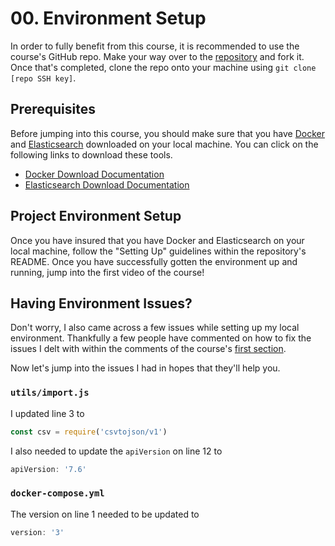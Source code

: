 # 00. Environment Setup

In order to fully benefit from this course, it is recommended to use the course's GitHub repo. Make your way over to the [repository](https://github.com/rekibnikufesin/elasticsearch-intro) and fork it. Once that's completed, clone the repo onto your machine using `git clone [repo SSH key]`. 

## Prerequisites

Before jumping into this course, you should make sure that you have [Docker](https://docs.docker.com/) and [Elasticsearch](https://www.elastic.co/guide/index.html) downloaded on your local machine. You can click on the following links to download these tools.

+ [Docker Download Documentation](https://docs.docker.com/get-docker/)
+ [Elasticsearch Download Documentation](https://www.elastic.co/guide/en/elasticsearch/reference/7.7/install-elasticsearch.html)

## Project Environment Setup

Once you have insured that you have Docker and Elasticsearch on your local machine, follow the "Setting Up" guidelines within the repository's README. Once you have successfully gotten the environment up and running, jump into the first video of the course!

## Having Environment Issues?

Don't worry, I also came across a few issues while setting up my local environment. Thankfully a few people have commented on how to fix the issues I delt with within the comments of the course's [first section](https://egghead.io/lessons/elasticsearch-get-data-from-elasticsearch-by-id-using-http).

Now let's jump into the issues I had in hopes that they'll help you.

### `utils/import.js`

I updated line 3 to 
```javascript
const csv = require('csvtojson/v1')
```

I also needed to update the `apiVersion` on line 12 to
```javascript
apiVersion: '7.6'
```

### `docker-compose.yml`

The version on line 1 needed to be updated to
```javascript
version: '3'
```